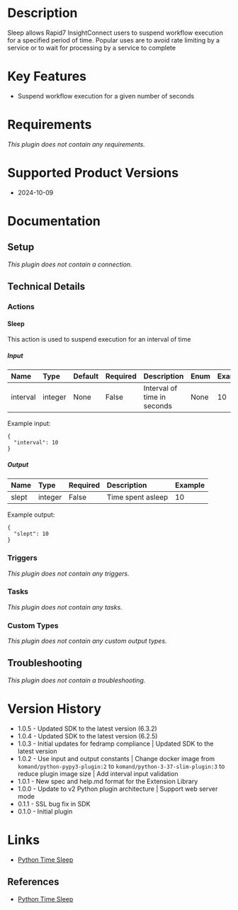 # Description

Sleep allows Rapid7 InsightConnect users to suspend workflow execution for a specified period of time. Popular uses are to avoid rate limiting by a service or to wait for processing by a service to complete

# Key Features

* Suspend workflow execution for a given number of seconds

# Requirements
  
*This plugin does not contain any requirements.*

# Supported Product Versions

* 2024-10-09

# Documentation

## Setup
  
*This plugin does not contain a connection.*

## Technical Details

### Actions


#### Sleep

This action is used to suspend execution for an interval of time

##### Input

|Name|Type|Default|Required|Description|Enum|Example|Placeholder|Tooltip|
| :--- | :--- | :--- | :--- | :--- | :--- | :--- | :--- | :--- |
|interval|integer|None|False|Interval of time in seconds|None|10|None|None|
  
Example input:

```
{
  "interval": 10
}
```

##### Output

|Name|Type|Required|Description|Example|
| :--- | :--- | :--- | :--- | :--- |
|slept|integer|False|Time spent asleep|10|
  
Example output:

```
{
  "slept": 10
}
```
### Triggers
  
*This plugin does not contain any triggers.*
### Tasks
  
*This plugin does not contain any tasks.*

### Custom Types
  
*This plugin does not contain any custom output types.*

## Troubleshooting
  
*This plugin does not contain a troubleshooting.*

# Version History

* 1.0.5 - Updated SDK to the latest version (6.3.2)
* 1.0.4 - Updated SDK to the latest version (6.2.5)
* 1.0.3 - Initial updates for fedramp compliance | Updated SDK to the latest version
* 1.0.2 - Use input and output constants | Change docker image from `komand/python-pypy3-plugin:2` to `komand/python-3-37-slim-plugin:3` to reduce plugin image size | Add interval input validation
* 1.0.1 - New spec and help.md format for the Extension Library
* 1.0.0 - Update to v2 Python plugin architecture | Support web server mode
* 0.1.1 - SSL bug fix in SDK
* 0.1.0 - Initial plugin

# Links

* [Python Time Sleep](https://docs.python.org/3/library/time.html#time.sleep)

## References

* [Python Time Sleep](https://docs.python.org/3/library/time.html#time.sleep)